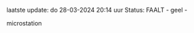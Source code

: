 laatste update: 
do 28-03-2024 20:14   uur 
Status: FAALT - geel - 
<div class="service Y">microstation</div>